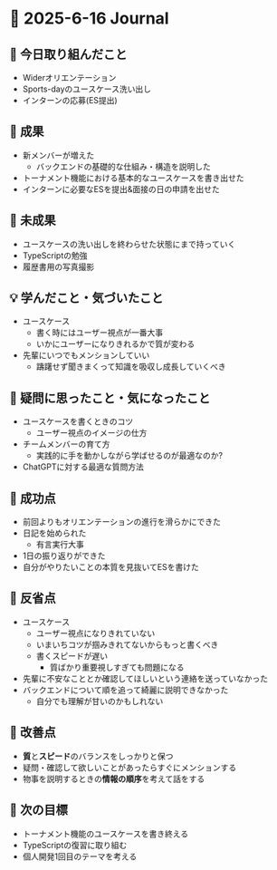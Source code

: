 # 📓 2025-6-16 Journal

## 🔨 今日取り組んだこと
- Widerオリエンテーション
- Sports-dayのユースケース洗い出し
- インターンの応募(ES提出)

## 🎉 成果
- 新メンバーが増えた
  - バックエンドの基礎的な仕組み・構造を説明した
- トーナメント機能における基本的なユースケースを書き出せた
- インターンに必要なESを提出&面接の日の申請を出せた

## 🚧 未成果
- ユースケースの洗い出しを終わらせた状態にまで持っていく
- TypeScriptの勉強
- 履歴書用の写真撮影

## 💡 学んだこと・気づいたこと
- ユースケース
  - 書く時にはユーザー視点が一番大事
  - いかにユーザーになりきれるかで質が変わる
- 先輩にいつでもメンションしていい
  - 躊躇せず聞きまくって知識を吸収し成長していくべき

## 💭 疑問に思ったこと・気になったこと
- ユースケースを書くときのコツ
  - ユーザー視点のイメージの仕方
- チームメンバーの育て方
  - 実践的に手を動かしながら学ばせるのが最適なのか?
- ChatGPTに対する最適な質問方法

## 🏅 成功点
- 前回よりもオリエンテーションの進行を滑らかにできた
- 日記を始められた
  - 有言実行大事
- 1日の振り返りができた
- 自分がやりたいことの本質を見抜いてESを書けた

## 🤔 反省点
- ユースケース
  - ユーザー視点になりきれていない
  - いまいちコツが掴みきれてないからもっと書くべき
  - 書くスピードが遅い
    - 質ばかり重要視しすぎても問題になる
- 先輩に不安なこととか確認してほしいという連絡を送っていなかった
- バックエンドについて順を追って綺麗に説明できなかった
  - 自分でも理解が甘いのかもしれない

## 🔧 改善点
- **質**と**スピード**のバランスをしっかりと保つ
- 疑問・確認して欲しいことがあったらすぐにメンションする
- 物事を説明するときの**情報の順序**を考えて話をする

## 🚀 次の目標
- トーナメント機能のユースケースを書き終える
- TypeScriptの復習に取り組む
- 個人開発1回目のテーマを考える